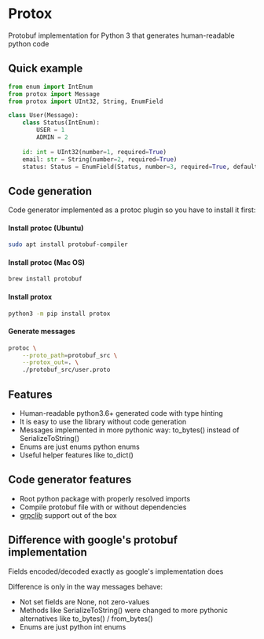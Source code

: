 # Protox
Protobuf implementation for Python 3 that generates human-readable python code 

## Quick example
```python
from enum import IntEnum
from protox import Message
from protox import UInt32, String, EnumField

class User(Message):
    class Status(IntEnum):
        USER = 1
        ADMIN = 2       
        
    id: int = UInt32(number=1, required=True)
    email: str = String(number=2, required=True)
    status: Status = EnumField(Status, number=3, required=True, default=Status.USER)
```

## Code generation
Code generator implemented as a protoc plugin so you have to install it first:

#### Install protoc (Ubuntu)
```bash
sudo apt install protobuf-compiler
```

#### Install protoc (Mac OS)
```bash
brew install protobuf
```

#### Install protox
```bash
python3 -m pip install protox
````

#### Generate messages
```bash
protoc \
    --proto_path=protobuf_src \
    --protox_out=. \
    ./protobuf_src/user.proto
```

## Features
* Human-readable python3.6+ generated code with type hinting
* It is easy to use the library without code generation
* Messages implemented in more pythonic way: to_bytes() instead of SerializeToString()
* Enums are just enums python enums
* Useful helper features like to_dict()

## Code generator features
* Root python package with properly resolved imports
* Compile protobuf file with or without dependencies
* [grpclib](https://github.com/vmagamedov/grpclib/) support out of the box

## Difference with google's protobuf implementation
Fields encoded/decoded exactly as google's implementation does

Difference is only in the way messages behave:
* Not set fields are None, not zero-values
* Methods like SerializeToString() were changed to more pythonic alternatives like to_bytes() / from_bytes()
* Enums are just python int enums 
